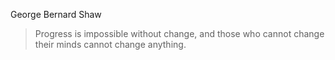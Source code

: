 George Bernard Shaw
>Progress is impossible without change, and those who cannot change their minds cannot change anything.
